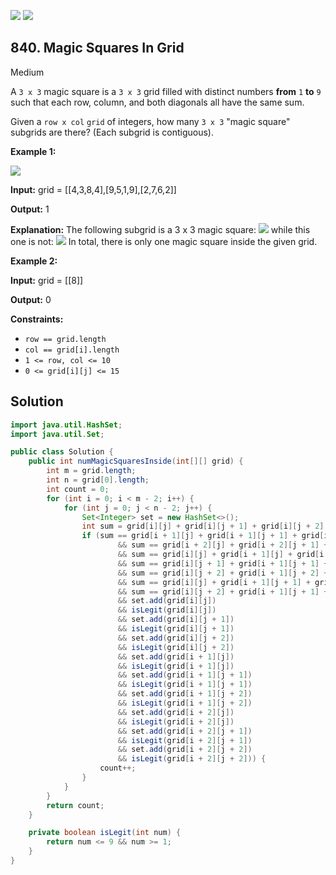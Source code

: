 [![](https://img.shields.io/github/stars/javadev/LeetCode-in-Java?label=Stars&style=flat-square)](https://github.com/javadev/LeetCode-in-Java)
[![](https://img.shields.io/github/forks/javadev/LeetCode-in-Java?label=Fork%20me%20on%20GitHub%20&style=flat-square)](https://github.com/javadev/LeetCode-in-Java/fork)

## 840\. Magic Squares In Grid

Medium

A `3 x 3` magic square is a `3 x 3` grid filled with distinct numbers **from** `1` **to** `9` such that each row, column, and both diagonals all have the same sum.

Given a `row x col` `grid` of integers, how many `3 x 3` "magic square" subgrids are there? (Each subgrid is contiguous).

**Example 1:**

![](https://assets.leetcode.com/uploads/2020/09/11/magic_main.jpg)

**Input:** grid = \[\[4,3,8,4],[9,5,1,9],[2,7,6,2]]

**Output:** 1

**Explanation:** The following subgrid is a 3 x 3 magic square: ![](https://assets.leetcode.com/uploads/2020/09/11/magic_valid.jpg) while this one is not: ![](https://assets.leetcode.com/uploads/2020/09/11/magic_invalid.jpg) In total, there is only one magic square inside the given grid.

**Example 2:**

**Input:** grid = \[\[8]]

**Output:** 0

**Constraints:**

*   `row == grid.length`
*   `col == grid[i].length`
*   `1 <= row, col <= 10`
*   `0 <= grid[i][j] <= 15`

## Solution

```java
import java.util.HashSet;
import java.util.Set;

public class Solution {
    public int numMagicSquaresInside(int[][] grid) {
        int m = grid.length;
        int n = grid[0].length;
        int count = 0;
        for (int i = 0; i < m - 2; i++) {
            for (int j = 0; j < n - 2; j++) {
                Set<Integer> set = new HashSet<>();
                int sum = grid[i][j] + grid[i][j + 1] + grid[i][j + 2];
                if (sum == grid[i + 1][j] + grid[i + 1][j + 1] + grid[i + 1][j + 2]
                        && sum == grid[i + 2][j] + grid[i + 2][j + 1] + grid[i + 2][j + 2]
                        && sum == grid[i][j] + grid[i + 1][j] + grid[i + 2][j]
                        && sum == grid[i][j + 1] + grid[i + 1][j + 1] + grid[i + 2][j + 1]
                        && sum == grid[i][j + 2] + grid[i + 1][j + 2] + grid[i + 2][j + 2]
                        && sum == grid[i][j] + grid[i + 1][j + 1] + grid[i + 2][j + 2]
                        && sum == grid[i][j + 2] + grid[i + 1][j + 1] + grid[i + 2][j]
                        && set.add(grid[i][j])
                        && isLegit(grid[i][j])
                        && set.add(grid[i][j + 1])
                        && isLegit(grid[i][j + 1])
                        && set.add(grid[i][j + 2])
                        && isLegit(grid[i][j + 2])
                        && set.add(grid[i + 1][j])
                        && isLegit(grid[i + 1][j])
                        && set.add(grid[i + 1][j + 1])
                        && isLegit(grid[i + 1][j + 1])
                        && set.add(grid[i + 1][j + 2])
                        && isLegit(grid[i + 1][j + 2])
                        && set.add(grid[i + 2][j])
                        && isLegit(grid[i + 2][j])
                        && set.add(grid[i + 2][j + 1])
                        && isLegit(grid[i + 2][j + 1])
                        && set.add(grid[i + 2][j + 2])
                        && isLegit(grid[i + 2][j + 2])) {
                    count++;
                }
            }
        }
        return count;
    }

    private boolean isLegit(int num) {
        return num <= 9 && num >= 1;
    }
}
```